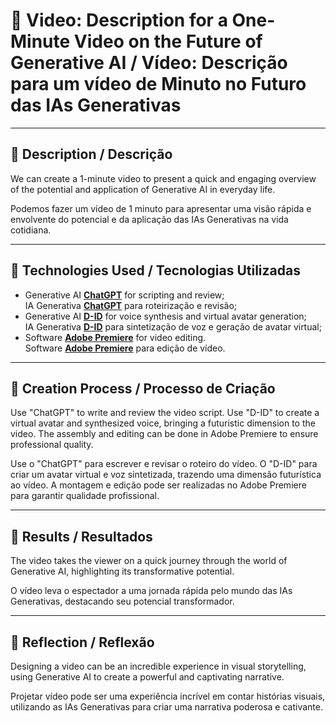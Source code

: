 # 🎥 Video: Description for a One-Minute Video on the Future of Generative AI / Vídeo: Descrição para um vídeo de Minuto no Futuro das IAs Generativas

---

## 📒 Description / Descrição

We can create a 1-minute video to present a quick and engaging overview of the potential and application of Generative AI in everyday life.  

Podemos fazer um vídeo de 1 minuto para apresentar uma visão rápida e envolvente do potencial e da aplicação das IAs Generativas na vida cotidiana.  

---

## 🤖 Technologies Used / Tecnologias Utilizadas

- Generative AI **[ChatGPT](https://chat.openai.com)** for scripting and review;  
  IA Generativa **[ChatGPT](https://chat.openai.com)** para roteirização e revisão;  
- Generative AI **[D-ID](https://www.d-id.com)** for voice synthesis and virtual avatar generation;  
  IA Generativa **[D-ID](https://www.d-id.com)** para sintetização de voz e geração de avatar virtual;  
- Software **[Adobe Premiere](https://www.adobe.com/products/premiere.html)** for video editing.  
  Software **[Adobe Premiere](https://www.adobe.com/products/premiere.html)** para edição de vídeo.  

---

## 🧐 Creation Process / Processo de Criação

Use "ChatGPT" to write and review the video script. Use "D-ID" to create a virtual avatar and synthesized voice, bringing a futuristic dimension to the video. The assembly and editing can be done in Adobe Premiere to ensure professional quality.  

Use o "ChatGPT" para escrever e revisar o roteiro do vídeo. O "D-ID" para criar um avatar virtual e voz sintetizada, trazendo uma dimensão futurística ao vídeo. A montagem e edição pode ser realizadas no Adobe Premiere para garantir qualidade profissional.  

---

## 🚀 Results / Resultados

The video takes the viewer on a quick journey through the world of Generative AI, highlighting its transformative potential. 

O vídeo leva o espectador a uma jornada rápida pelo mundo das IAs Generativas, destacando seu potencial transformador.  

---

## 💭 Reflection / Reflexão

Designing a video can be an incredible experience in visual storytelling, using Generative AI to create a powerful and captivating narrative.  

Projetar vídeo pode ser uma experiência incrível em contar histórias visuais, utilizando as IAs Generativas para criar uma narrativa poderosa e cativante.  
